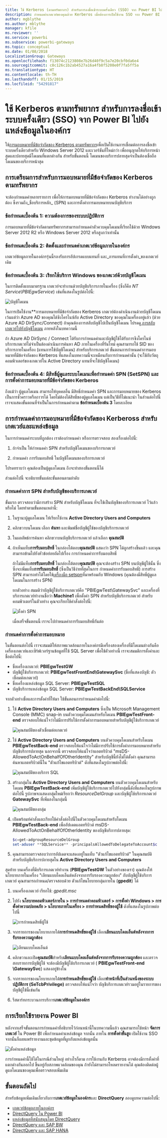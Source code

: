 ```yaml
---
title: ใช้ Kerberos (ตามทรัพยากร) สำหรับการลงชื่อเข้าระบบครั้งเดียว (SSO) จาก Power BI ไปยังแหล่งข้อมูลในองค์กร
description: กำหนดค่าเกตเวย์ของคุณด้วย Kerberos เมื่อต้องการเปิดใช้งาน SSO จาก Power BI ไปยังแหล่งข้อมูลในองค์กร
author: mgblythe
ms.author: mblythe
manager: kfile
ms.reviewer: ''
ms.service: powerbi
ms.subservice: powerbi-gateways
ms.topic: conceptual
ms.date: 01/08/2018
LocalizationGroup: Gateways
ms.openlocfilehash: f13074c2123808e7b26d40f9c5a7e20cbf0da6e4
ms.sourcegitcommit: c8c126c1b2ab4527a16a4fb8f5208e0f7fa5ff5a
ms.translationtype: HT
ms.contentlocale: th-TH
ms.lasthandoff: 01/15/2019
ms.locfileid: "54291817"
---
```

# <a name="use-resource-based-kerberos-for-single-sign-on-sso-from-power-bi-to-on-premises-data-sources"></a>ใช้ Kerberos ตามทรัพยากร สำหรับการลงชื่อเข้าระบบครั้งเดียว (SSO) จาก Power BI ไปยังแหล่งข้อมูลในองค์กร

ใช้[การมอบหมายที่มีข้อจำกัดของ Kerberos ตามทรัพยากร](/windows-server/security/kerberos/kerberos-constrained-delegation-overview)เพื่อเปิดใช้งานการเชื่อมต่อการลงชื่อเข้าระบบครั้งเดียวสำหรับ Windows Server 2012 และเวอร์ชันที่ใหม่กว่า เพื่ออนุญาตให้บริการหน้าสุดและปลายสุดมีโดเมนที่แตกต่างกัน สำหรับขั้นตอนนี้ โดเมนของบริการปลายสุดจำเป็นต้องเชื่อถือโดเมนของบริการหน้าสุด

## <a name="preparing-for-resource-based-kerberos-constrained-delegation"></a>การเตรียมการสำหรับการมอบหมายที่มีข้อจำกัดของ Kerberos ตามทรัพยากร

จะต้องกำหนดค่าหลายรายการ เพื่อให้การมอบหมายที่มีข้อจำกัดของ Kerberos ทำงานได้อย่างถูกต้อง ซึ่งรวมถึง_ชื่อบริการหลัก_ (SPN) และการตั้งค่าการมอบหมายบนบัญชีบริการ

### <a name="prerequisite-1-operating-system-requirements"></a>ข้อกำหนดเบื้องต้น 1: ความต้องการของระบบปฏิบัติการ

การมอบหมายที่มีข้อจำกัดตามทรัพยากรสามารถกำหนดค่าตัวควบคุมโดเมนที่เรียกใช้ด้วย Windows Server 2012 R2 หรือ Windows Server 2012 หรือสูงกว่าเท่านั้น

### <a name="prerequisite-2-install-and-configure-the-on-premises-data-gateway"></a>ข้อกำหนดเบื้องต้น 2: ติดตั้งและกำหนดค่าเกตเวย์ข้อมูลภายในองค์กร

เกตเวย์ข้อมูลภายในองค์กรรุ่นนี้รองรับการอัปเกรดแบบแทนที่ และ_การแทนที่การตั้งค่า_ของเกตเวย์เดิม

### <a name="prerequisite-3-run-the-gateway-windows-service-as-a-domain-account"></a>ข้อกำหนดเบื้องต้น 3: เรียกใช้บริการ Windows ของเกตเวย์ด้วยบัญชีโดเมน

ในการติดตั้งแบบมาตรฐาน เกตเวย์จะทำงานด้วยบัญชีบริการภายในเครื่อง (ซึ่งก็คือ _NT Service\PBIEgwService_) เช่นที่แสดงในรูปต่อไปนี้:

![บัญชีโดเมน](media/service-gateway-sso-kerberos-resource/domain-account.png)

ในการเปิดใช้งาน**การมอบหมายที่มีข้อจำกัดของ Kerberos เกตเวย์ต้องดำเนินงานด้วยบัญชีโดเมน เว้นแต่ว่า Azure AD ของคุณได้ซิงโครไนซ์กับ Active Directory ของคุณในเครื่องอยู่แล้ว (ด้วย Azure AD DirSync/Connect) ถ้าคุณต้องการสลับบัญชีไปเป็นบัญชีโดเมน โปรดดู[ การสลับเกตเวย์ไปยังบัญชีโดเมน](service-gateway-sso-kerberos.md#switching-the-gateway-to-a-domain-account) ภายหลังในบทความนี้

ถ้า Azure AD DirSync / Connect ได้รับการกำหนดค่าและบัญชีผู้ใช้ได้รับการซิงโครไนซ์ บริการเกตเวย์ไม่จำเป็นต้องดำเนินการค้นหา AD ภายในเครื่องที่รันไทม์ คุณสามารถใช้ SID ของบริการภายในเครื่อง (แทนการใช้บัญชีโดเมน) สำหรับบริการเกตเวย์ ขั้นตอนการกำหนดค่าการมอบหมายที่มีข้อจำกัดของ Kerberos ที่แสดงในบทความนี้จะเหมือนกับการกำหนดค่านั้น (จะใช้กับวัตถุคอมพิวเตอร์ของเกตเวย์ใน Active Directory แทนที่จะใช้บัญชีโดเมน)

### <a name="prerequisite-4-have-domain-admin-rights-to-configure-spns-setspn-and-kerberos-constrained-delegation-settings"></a>ข้อกำหนดเบื้องต้น 4: มีสิทธิ์ผู้ดูแลระบบโดเมนเพื่อกำหนดค่า SPN (SetSPN) และการตั้งค่าการมอบหมายที่มีข้อจำกัดของ Kerberos

ถึงแม้ว่า ผู้ดูแลโดเมน สามารถให้บุคคลอื่น มีสิทธิ์กำหนดค่า SPN และการมอบหมายของ Kerberos เป็นการชั่วคราวหรือถาวรได้ โดยไม่ต้องได้สิทธิ์ของผู้ดูแลโดเมน แต่เป็นวิธีที่ไม่แนะนำ ในส่วนต่อไปนี้ เราจะแสดงขั้นตอนที่จำเป็นในการกำหนดค่าตาม **ข้อกำหนดเบื้องต้น 3** โดยละเอียด

## <a name="configuring-kerberos-constrained-delegation-for-the-gateway-and-data-source"></a>การกำหนดค่าการมอบหมายที่มีข้อจำกัดของ Kerbeross สำหรับเกตเวย์และแหล่งข้อมูล

ในการกำหนดค่าระบบที่ถูกต้อง เราต้องกำหนดค่า หรือการตรวจสอบ สองเรื่องต่อไปนี้:

1. ถ้าจำเป็น ให้กำหนดค่า SPN สำหรับบัญชีโดเมนของบริการเกตเวย์

1. กำหนดค่า การรับมอบสิทธิ์ ในบัญชีโดเมนของบริการเกตเวย์

โปรดทราบว่า คุณต้องเป็นผู้ดูแลโดเมน ถึงจะทำสองขั้นตอนนี้ได้

ส่วนต่อไปนี้ จะอธิบายขั้นแต่ละขั้นตอนตามลำดับ

### <a name="configure-an-spn-for-the-gateway-service-account"></a>กำหนดค่าการ SPN สำหรับบัญชีของบริการเกตเวย์

ขั้นแรก ตรวจสอบว่ามีการสร้าง SPN สำหรับบัญชีโดเมน ที่จะใช้เป็นบัญชีของบริการเกตเวย์ ไว้แล้วหรือไม่ โดยทำตามขั้นตอนเหล่านี้:

1. ในฐานะผู้ดูแลโดเมน ให้เรียกใช้งาน **Active Directory Users and Computers**

1. คลิกขวาบนโดเมน เลือก **ค้นหา** และพิมพ์ชื่อบัญชีผู้ใช้ของบัญชีบริการเกตเวย์

1. ในผลลัพธ์การค้นหา คลิกขวาบนบัญชีบริการเกตเวย์ แล้วเลือก **คุณสมบัติ**

1. ถ้าเห็นแท็บ**การรับมอบสิทธิ์** ในกล่องโต้ตอบ**คุณสมบัติ** แสดงว่า SPN ได้ถูกสร้างขึ้นแล้ว และคุณสามารถข้ามไปยังหัวข้อย่อยถัดไปเรื่อง การกำหนดค่าการรับมอบสิทธิ์

    ถ้าไม่มีแท็บ**การรับมอบสิทธิ์** ในกล่องโต้ตอบ**คุณสมบัติ** คุณจะต้องสร้าง SPN บนบัญชีผู้ใช้นั้น ซึ่งซึ่งจะเพิ่มแท็บ**การรับมอบสิทธิ์** (ซึ่งเป็นวิธีง่ายที่สุดในการ กำหนดค่าการรับมอบสิทธิ์) การสร้าง SPN สามารถทำได้โดยใช้[เครื่องมือ setspn](https://technet.microsoft.com/library/cc731241.aspx)ที่มาพร้อมกับ Windows (คุณต้องมีสิทธิ์ผู้ดูแลโดเมนในการสร้าง SPN)

    ยกตัวอย่าง สมมติว่าบัญชีผู้ใช้บริการเกตเวย์คือ "PBIEgwTest\GatewaySvc" และเครื่องที่บริการเกตเวย์ทำงานชื่อว่า **Machine1** เพื่อตั้งค่า SPN สำหรับบัญชีบริการเกตเวย์ สำหรับคอมพิวเตอร์ในตัวอย่าง คุณจะเรียกใช้คำสั่งต่อไปนี้:

      ![ตั้งค่า SPN](media/service-gateway-sso-kerberos-resource/set-spn.png)

    เมื่อเสร็จขั้นตอนนี้ เราจะไปกำหนดค่าการรับมอบสิทธิ์กันต่อ

### <a name="configure-delegation-settings"></a>กำหนดค่าการตั้งค่าการมอบหมาย

ในขั้นตอนต่อไปนี้ เราจะสมมติให้สภาพแวดล้อมภายในองค์กรมีเครื่องสองเครื่องที่มีโดเมนต่างกันคือ เครื่องเกตเวย์และเซิร์ฟเวอร์ฐานข้อมูลที่ใช้ SQL Server เพื่อใช้ตัวอย่างนี้ เราจะสมมติการตั้งค่าและชื่อต่อไปนี้:

- ชื่อเครื่องเกตเวย์: **PBIEgwTestGW**
- บัญชีผู้ใช้บริการเกตเวย์: **PBIEgwTestFrontEnd\GatewaySvc** (ชื่อที่แสดงบัญชี: ตัวเชื่อมต่อเกตเวย์)
- ชื่อเครื่องแหล่งข้อมูล SQL Server: **PBIEgwTestSQL**
- บัญชีบริการแหล่งข้อมูล SQL Server: **PBIEgwTestBackEnd\SQLService**

จากตัวอย่างชื่อและการตั้งค่าที่ให้มา ใช้ขั้นตอนการกำหนดค่าต่อไปนี้:

1. ใช้ **Active Directory Users and Computers** ซึ่งเป็น Microsoft Management Console (MMC) snap-in บนตัวควบคุมโดเมนสำหรับโดเมน **PBIEgwTestFront-end** ตรวจสอบให้แน่ใจว่าไม่มีการปรับใช้การตั้งค่าการมอบหมายสำหรับบัญชีผู้ใช้บริการเกตเวย์

    ![คุณสมบัติของตัวเชื่อมต่อเกตเวย์](media/service-gateway-sso-kerberos-resource/gateway-connector-properties.png)

1. ใช้ **Active Directory Users and Computers** บนตัวควบคุมโดเมนสำหรับโดเมน **PBIEgwTestBack-end** ตรวจสอบให้แน่ใจว่าไม่มีการปรับใช้การตั้งค่าการมอบหมายสำหรับบัญชีบริการปลายสุด นอกจากนี้ ตรวจสอบให้แน่ใจว่าแอตทริบิวต์ "msDS-AllowedToActOnBehalfOfOtherIdentity" สำหรับบัญชีนี้ยังไม่ได้ตั้งค่า คุณสามารถค้นหาแอตทริบิวต์นี้ใน "ตัวแก้ไขแอตทริบิวต์" ดังที่แสดงในรูปภาพต่อไปนี้:

    ![คุณสมบัติของบริการ SQL](media/service-gateway-sso-kerberos-resource/sql-service-properties.png)

1. สร้างกลุ่มใน **Active Directory Users and Computers** บนตัวควบคุมโดเมนสำหรับโดเมน **PBIEgwTestBack-end** เพิ่มบัญชีผู้ใช้บริการเกตเวย์ไปยังกลุ่มนี้ดังที่แสดงในรูปภาพต่อไปนี้ รูปภาพจะแสดงกลุ่มใหม่เรียกว่า _ResourceDelGroup_ และบัญชีผู้ใช้บริการเกตเวย์ **GatewaySvc** ที่เพิ่มลงในกลุ่มนี้

    ![คุณสมบัติของกลุ่ม](media/service-gateway-sso-kerberos-resource/group-properties.png)

1. เปิดพร้อมท์คำสั่งและเรียกใช้คำสั่งต่อไปนี้ในตัวควบคุมโดเมนสำหรับโดเมน **PBIEgwTestBack-end** เพื่ออัปเดตแอตทริบิวต์ msDS-AllowedToActOnBehalfOfOtherIdentity ของบัญชีบริการปลายสุด:

    ```powershell
    $c=get-adgroupResourceDelGroup
    set-aduser **SQLService** -principalsAllowedToDelegateToAccount$c
    ```

1. คุณสามารถตรวจสอบว่าการอัปเดตจะแสดงอยู่ในแท็บ "ตัวแก้ไขแอตทริบิวต์" ในคุณสมบัติสำหรับบัญชีบริการปลายสุดใน **Active Directory Users and Computers**

สุดท้าย บนเครื่องที่มีบริการเกตเวย์ทำงาน (**PBIEgwTestGW** ในตัวอย่างของเรา) คุณต้องให้นโยบายภายในเครื่อง "เลียนแบบไคลเอ็นต์หลังจากการรับรองความถูกต้อง" กับบัญชีผู้ใช้บริการเกตเวย์ คุณสามารถกำหนด/ตรวจสอบด้วย ตัวแก้ไขนโยบายกลุ่มภายใน (**gpedit**) ได้

1. บนเครื่องเกตเวย์ เรียกใช้: _gpedit.msc_

1. ไปยัง **นโยบายคอมพิวเตอร์ภายใน > การกำหนดค่าคอมพิวเตอร์ > การตั้งค่า Windows > การตั้งค่าความปลอดภัย > นโยบายภายในเครื่อง > การกำหนดสิทธิ์ของผู้ใช้** ดังที่แสดงในรูปภาพต่อไปนี้

    ![การกำหนดสิทธิ์ผู้ใช้](media/service-gateway-sso-kerberos-resource/user-rights-assignment.png)

1. จากรายการของนโยบายภายใต้**การกำหนดสิทธิ์ของผู้ใช้** เลือก**เลียนแบบไคลเอ็นต์หลังจากการรับรองความถูกต้อง**

    ![เลียนแบบไคลเอ็นต์](media/service-gateway-sso-kerberos-resource/impersonate-client.png)

1. คลิกขวาและเปิด**คุณสมบัติ**สำหรับ**เลียนแบบไคลเอ็นต์หลังจากการรับรองความถูกต้อง** และตรวจสอบรายการบัญชีผู้ใช้ จะต้องมีบัญชีผู้ใช้บริการเกตเวย์ ( **PBIEgwTestFront-end** **\GatewaySvc**) แสดงอยู่ข้างใน

1. จากรายการของนโยบายภายใต้**การกำหนดสิทธิ์ของผู้ใช้** เลือก**ทำหน้าที่เป็นส่วนหนึ่งของระบบปฏิบัติการ (SeTcbPrivilege)** ตรวจสอบให้แน่ใจว่า บัญชีบริการเกตเวย์รวมอยู่ในรายการของบัญชีผู้ใช้นี้เช่นกัน

1. รีสตาร์ทกระบวนการบริการ**เกตเวย์ข้อมูลในองค์กร**

## <a name="running-a-power-bi-report"></a>การเรียกใช้รายงาน Power BI

หลังจากเสร็จขั้นตอนการกำหนดค่าที่อธิบายไว้ก่อนหน้านี้ในบทความนี้แล้ว คุณสามารถใช้หน้า **จัดการเกตเวย์** ใน Power BI เพื่อกำหนดค่าแหล่งข้อมูล จากนั้น ภายใน **การตั้งค่าขั้นสูง** เปิดใช้งาน SSO จากนั้นก็เผยแพร่รายงานและชุดข้อมูลที่ผูกกับแหล่งข้อมูลนั้น

![ตั้งค่าแหล่งข้อมูล](media/service-gateway-sso-kerberos-resource/data-source-settings.png)

การกำหนดค่านี้ใช้ได้ในกรณีส่วนใหญ่ อย่างไรก็ตาม การใช้งานกับ Kerberos อาจต้องมีการตั้งค่าที่แตกต่างกันออกไป ขึ้นอยู่กับสภาพแวดล้อมของคุณ ถ้ายังไม่สามารถโหลดรายงานได้ คุณต้องติดต่อผู้ดูแลโดเมนของคุณเพื่อตรวจสอบเพิ่มเติม

## <a name="next-steps"></a>ขั้นตอนถัดไป

สำหรับข้อมูลเพิ่มเติมเกี่ยวกับการ**เกตเวย์ข้อมูลในองค์กร**และ **DirectQuery** ลองดูบทความต่อไปนี้:

- [เกตเวย์ข้อมูลภายในองค์กร](service-gateway-onprem.md)
- [DirectQuery ใน Power BI](desktop-directquery-about.md)
- [แหล่งข้อมูลที่สนับสนุนโดย DirectQuery](desktop-directquery-data-sources.md)
- [DirectQuery และ SAP BW](desktop-directquery-sap-bw.md)
- [DirectQuery และ SAP HANA](desktop-directquery-sap-hana.md)